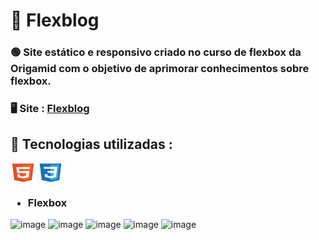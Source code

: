 # 💠 Flexblog
### 🟢 Site estático e responsivo criado no curso de flexbox da Origamid com o objetivo de aprimorar conhecimentos sobre flexbox.
### 🖥️ Site : <a href="https://hashimoto1312.github.io/Flexblog/" target="_blank">Flexblog</a>
## 👾 Tecnologias utilizadas : 
<div style="display: inline_block">
  <img align="center" alt="Hashimoto-HTML" height="30" width="40" src="https://raw.githubusercontent.com/devicons/devicon/master/icons/html5/html5-original.svg">
  <img align="center" alt="Hashimoto-CSS" height="30" width="40" src="https://raw.githubusercontent.com/devicons/devicon/master/icons/css3/css3-original.svg">
  <h3>
    <ul>
      <li>Flexbox</li>
    </ul>
  </h3>
</div>

![image](https://user-images.githubusercontent.com/71889483/135727380-8dd8943b-729a-4864-9e24-4847a94fe37a.png)
![image](https://user-images.githubusercontent.com/71889483/135727393-2a71815e-da9f-46ab-a0ff-cbe2719d0f6a.png)
![image](https://user-images.githubusercontent.com/71889483/135727397-26e52450-897c-4697-9c47-80b2c616e38e.png)
![image](https://user-images.githubusercontent.com/71889483/135727402-3ca83653-2baa-4b76-8b04-73551a6d7faf.png)
![image](https://user-images.githubusercontent.com/71889483/135727406-7ae65c50-2582-4ff5-b0a9-2b90c8db91d6.png)
